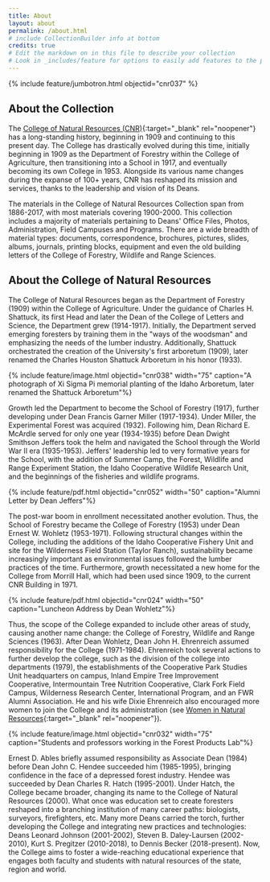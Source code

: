 ```yaml
---
title: About
layout: about
permalink: /about.html
# include CollectionBuilder info at bottom
credits: true
# Edit the markdown on in this file to describe your collection
# Look in _includes/feature for options to easily add features to the page
---
```


{% include feature/jumbotron.html objectid="cnr037" %} 

## About the Collection

The [College of Natural Resources (CNR)](https://www.uidaho.edu/cnr){:target="_blank" rel="noopener"} has a long-standing history, beginning in 1909 and continuing to this present day. The College has drastically evolved during this time, initially beginning in 1909 as the Department of Forestry within the College of Agriculture, then transitioning into a School in 1917, and eventually becoming its own College in 1953. Alongside its various name changes during the expanse of 100+ years, CNR has reshaped its mission and services, thanks to the leadership and vision of its Deans.

The materials in the College of Natural Resources Collection span from 1886-2017, with most materials covering 1900-2000. This collection includes a majority of materials pertaining to Deans' Office Files, Photos, Administration, Field Campuses and Programs. There are a wide breadth of material types: documents, correspondence, brochures, pictures, slides, albums, journals, printing blocks, equipment and even the old building letters of the College of Forestry, Wildlife and Range Sciences.

## About the College of Natural Resources

The College of Natural Resources began as the Department of Forestry (1909) within the College of Agriculture. Under the guidance of Charles H. Shattuck, its first Head and later the Dean of the College of Letters and Science, the Department grew (1914-1917). Initially, the Department served emerging foresters by training them in the "ways of the woodsman" and emphasizing the needs of the lumber industry. Additionally, Shattuck orchestrated the creation of the University's first arboretum (1909), later renamed the Charles Houston Shattuck Arboretum in his honor (1933). 

{% include feature/image.html objectid="cnr038" width="75" caption="A photograph of Xi Sigma Pi memorial planting of the Idaho Arboretum, later renamed the Shattuck Arboretum"%} 

Growth led the Department to become the School of Forestry (1917), further developing under Dean Francis Garner Miller (1917-1934). Under Miller, the Experimental Forest was acquired (1932). Following him, Dean Richard E. McArdle served for only one year (1934-1935) before Dean Dwight Smithson Jeffers took the helm and navigated the School through the World War II era (1935-1953). Jeffers' leadership led to very formative years for the School, with the addition of Summer Camp, the Forest, Wildlife and Range Experiment Station, the Idaho Cooperative Wildlife Research Unit, and the beginnings of the fisheries and wildlife programs.

{% include feature/pdf.html objectid="cnr052" width="50" caption="Alumni Letter by Dean Jeffers"%} 

The post-war boom in enrollment necessitated another evolution. Thus, the School of Forestry became the College of Forestry (1953) under Dean Ernest W. Wohletz (1953-1971). Following structural changes within the College, including the additions of the Idaho Cooperative Fishery Unit and site for the Wilderness Field Station (Taylor Ranch), sustainability became increasingly important as environmental issues followed the lumber practices of the time. Furthermore, growth necessitated a new home for the College from Morrill Hall, which had been used since 1909, to the current CNR Building in 1971. 

{% include feature/pdf.html objectid="cnr024" width="50" caption="Luncheon Address by Dean Wohletz"%}

Thus, the scope of the College expanded to include other areas of study, causing another name change: the College of Forestry, Wildlife and Range Sciences (1963). After Dean Wohletz, Dean John H. Ehrenreich assumed responsibility for the College (1971-1984). Ehrenreich took several actions to further develop the college, such as the division of the college into departments (1979), the establishments of the Cooperative Park Studies Unit headquarters on campus, Inland Empire Tree Improvement Cooperative, Intermountain Tree Nutrition Cooperative, Clark Fork Field Campus, Wilderness Research Center, International Program, and an FWR Alumni Association. He and his wife Dixie Ehrenreich also encouraged more women to join the College and its administration (see [Women in Natural Resources](https://www.lib.uidaho.edu/digital/winr/){:target="_blank" rel="noopener"}). 

{% include feature/image.html objectid="cnr032" width="75" caption="Students and professors working in the Forest Products Lab"%}

Ernest D. Ables briefly assumed responsibility as Associate Dean (1984) before Dean John C. Hendee succeeded him (1985-1995), bringing confidence in the face of a depressed forest industry. Hendee was succeeded by Dean Charles R. Hatch (1995-2001). Under Hatch, the College became broader, changing its name to the College of Natural Resources (2000). What once was education set to create foresters reshaped into a branching institution of many career paths: biologists, surveyors, firefighters, etc. Many more Deans carried the torch, further developing the College and integrating new practices and technologies: Deans Leonard Johnson (2001-2002), Steven B. Daley-Laursen (2002-2010), Kurt S. Pregitzer (2010-2018), to Dennis Becker (2018-present). Now, the College aims to foster a wide-reaching educational experience that engages both faculty and students with natural resources of the state, region and world.
